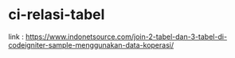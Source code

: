 # ci-relasi-tabel

link : https://www.indonetsource.com/join-2-tabel-dan-3-tabel-di-codeigniter-sample-menggunakan-data-koperasi/
